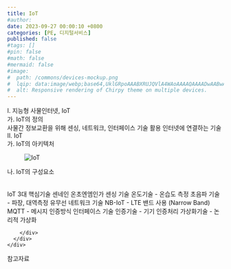 ```yaml
---
title: IoT
#author: 
date: 2023-09-27 00:00:10 +0800
categories: [PE, 디지털서비스]
published: false
#tags: []
#pin: false
#math: false
#mermaid: false
#image:
#  path: /commons/devices-mockup.png
#  lqip: data:image/webp;base64,UklGRpoAAABXRUJQVlA4WAoAAAAQAAAADwAABwAAQUxQSDIAAAARL0AmbZurmr57yyIiqE8oiG0bejIYEQTgqiDA9vqnsUSI6H+oAERp2HZ65qP/VIAWAFZQOCBCAAAA8AEAnQEqEAAIAAVAfCWkAALp8sF8rgRgAP7o9FDvMCkMde9PK7euH5M1m6VWoDXf2FkP3BqV0ZYbO6NA/VFIAAAA
#  alt: Responsive rendering of Chirpy theme on multiple devices.
---
```


<div class="post-wrap">
  <div class="para">
    <div class="para-title">
      I. 지능형 사물인터넷, IoT
    </div>
    <div class="para-cntnt">
      <div class="para">
        <div class="para-title">
          가. IoT의 정의
        </div>
        <div class="para-cntnt">
            사물간 정보교환을 위해 센싱, 네트워크, 인터페이스 기술 활용 인터넷에 연결하는 기술
        </div>
      </div>
    </div>
  </div>
  
  <div class="para">
    <div class="para-title">
      II. IoT
    </div>
    <div class="para-cntnt">
      <div class="para">
        <div class="para-title">
          가. IoT의 아키텍처
        </div>
        <div class="para-cntnt">
          <figure class="post-figure">
            <img src="/assets/img/posts/IoT.png" alt="IoT">
<!--            <figcaption>Source: Unveiling the Metaverse: Exploring Emerging Trends, Multifaceted Perspectives, and Future Challenges</figcaption>-->
          </figure>
        </div>
      </div>
      <div class="para">
        <div class="para-title">
          나. IoT의 구성요소
        </div>
        <div class="para-cntnt">
          <table class="post-table">
          </table>
          IoT 3대 핵심기술 센네인 온초엔엠인가
  센싱 기술 
    온도기술 - 온습도 측정
    초음파 기술 - 파장, 대역측정
  유무선 네트워크 기술
    NB-IoT - LTE 밴드 사용 (Narrow Band)
    MQTT - 메시지 인증방식
  인터페이스 기술
    인증기술 - 기기 인증처리
    가상화기술 - 논리적 가상화

        </div>
      </div>
    </div>
  </div>

  <div class="refr-wrap">
    <div class="refr-title">
        참고자료
    </div>
    <ol class="refr-list">
    <!--    <li>(나현식, 최대선) <a target="_blank" href="https://scienceon.kisti.re.kr/commons/util/originalView.do?cn=JAKO202225948430499&oCn=JAKO202225948430499&dbt=JAKO&journal=NJOU00291864">메타버스 보안 위협 요소 및 대응 방안 검토</a></li>-->
    <!--    <li>(M. Uddin, S. Manickam, H. Ullah, M. Obaidat and A. Dandoush) <a target="_blank" href="https://ieeexplore.ieee.org/abstract/document/10138386">Unveiling the Metaverse: Exploring Emerging Trends, Multifaceted Perspectives, and Future Challenges</a></li>-->
    </ol>
  </div>
</div>
